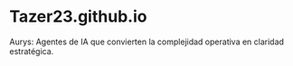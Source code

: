 # Tazer23.github.io
Aurys: Agentes de IA que convierten la complejidad operativa en claridad estratégica.
